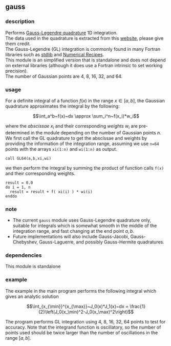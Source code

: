 ## gauss

### description

Performs [Gauss-Legendre quadrature](https://en.wikipedia.org/wiki/Gaussian_quadrature) 1D integration.  
The data used in the quadrature is extracted from this [website](https://pomax.github.io/bezierinfo/legendre-gauss.html), please give them credit.  
The Gauss-Legendre (GL) integration is commonly found in many Fortran libraries such as [stdlib](https://stdlib.fortran-lang.org/sourcefile/stdlib_quadrature_gauss.f90.html) and [Numerical Recipes](https://numerical.recipes/book.html).  
This module is an simplified version that is standalone and does not depend on external libraries (although it does use a Fortran intrinsic to set working precision).  
The number of Gaussian points are 4, 8, 16, 32, and 64.

### usage

For a definite integral of a function $f(x)$ in the range $x\in[a,b]$, the Gaussian quadrature approximates the integral by the following:
```math
\int_a^b~f(x)~dx \approx \sum_i^n~f(x_i)*w_i
```
where the *abscissae* $x_i$ and their corresponding *weights* $w_i$ are pre-determined in the module depending on the number of Gaussian points $n$.
We first call the GL quadrature to get the abscissae and weights by providing the information of the integration range, assuming we use `n=64` points with the arrays `xi(1:n)` and `wi(1:n)` as output.
```
call GL64(a,b,xi,wi)
```
we then perform the integral by summing the product of function calls `f(x)` and their corresponding weights.
```
result = 0.0
do i = 1, n
  result = result + f( xi(i) ) * wi(i)
enddo
```

### note

- The current `gauss` module uses Gauss-Legendre quadrature only, suitable for integrals which is somewhat smooth in the middle of the integration range, and fast changing at the end point $a,b$.
- Future implementations will also include Gauss-Jacobi, Gauss-Chebyshev, Gauss-Laguerre, and possibly Gauss-Hermite quadratures.

### dependencies

This module is standalone

### example

The example in the main program performs the following integral which gives an analytic solution
```math
\int_{x_{\min}}^{x_{\max}}~J_0(x)*J_1(x)~dx = \frac{1}{2}\left(J_0(x_\min)^2-J_0(x_\max)^2\right)
```
The program performs GL integration using 4, 8, 16, 32, 64 points to test for accuracy.
Note that the integrand function is oscillatory, so the number of points used should be twice larger than the number of oscillations in the range $[a,b]$.
